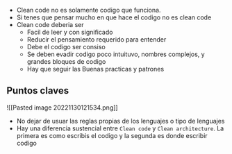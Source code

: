 - Clean code no es solamente codigo que funciona.
- Si tenes que pensar mucho en que hace el codigo no es clean code 
- Clean code deberia ser 
	- Facil de leer y con significado 
	- Reducir el pensamiento requerido para entender 
	- Debe el codigo ser consiso 
	- Se deben evadir codigo poco intuituvo, nombres complejos, y grandes bloques de codigo 
	- Hay que seguir las Buenas practicas y patrones 

## Puntos claves 
![[Pasted image 20221130121534.png]]

- No dejar de usuar las reglas propias de los lenguajes o tipo de lenguajes  
- Hay una diferencia sustencial entre `Clean code` y `Clean architecture`. La primera es como escribis el codigo y la segunda es donde escribir codigo